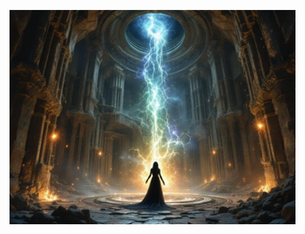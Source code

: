 ![A massive underground temple chamber with impossible architecture, where reality visibly warps and bends. Cosmic energy crackles around a partially transformed Moira Blackwood as she conducts a ritual. Style: Dark fantasy meets cosmic horror, with architectural impossibilities and organic transformations.](illustration_caption_3.jpeg)
